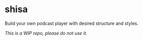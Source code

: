 # shisa
Build your own podcast player with desired structure and styles.

*This is a WIP repo, please do not use it.*

